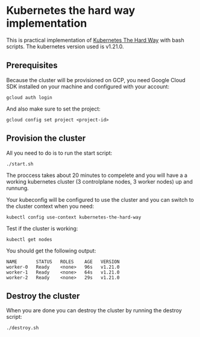 # Kubernetes the hard way implementation
This is practical implementation of [Kubernetes The Hard Way](https://github.com/kelseyhightower/kubernetes-the-hard-way) with bash scripts.
The kubernetes version used is v1.21.0.
## Prerequisites
Because the cluster will be provisioned on GCP, you need Google Cloud SDK installed on your machine and configured with your account:
```
gcloud auth login
```

And also make sure to set the project:
```
gcloud config set project <project-id>
```

## Provision the cluster
All you need to do is to run the start script:

```
./start.sh
```

The proccess takes about 20 minutes to compelete and you will have a a working kubernetes cluster (3 controlplane nodes, 3 worker nodes) up and runnung.

Your kubeconfig will be configured to use the cluster and you can switch to the cluster context when you need:
```
kubectl config use-context kubernetes-the-hard-way
```

Test if the cluster is working:
```
kubectl get nodes
```
You should get the following output:
```
NAME       STATUS   ROLES    AGE   VERSION
worker-0   Ready    <none>   96s   v1.21.0
worker-1   Ready    <none>   64s   v1.21.0
worker-2   Ready    <none>   29s   v1.21.0
```

## Destroy the cluster
When you are done you can destroy the cluster by running the destroy script:
```
./destroy.sh
```
